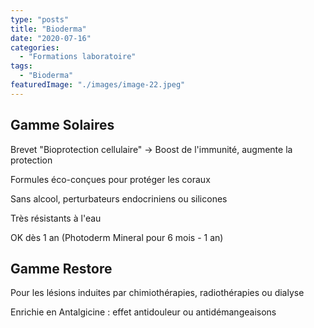 ```yaml
---
type: "posts"
title: "Bioderma"
date: "2020-07-16"
categories:
  - "Formations laboratoire"
tags:
  - "Bioderma"
featuredImage: "./images/image-22.jpeg"
---
```


## Gamme Solaires

Brevet "Bioprotection cellulaire" → Boost de l'immunité, augmente la protection

Formules éco-conçues pour protéger les coraux

Sans alcool, perturbateurs endocriniens ou silicones

Très résistants à l'eau

OK dès 1 an (Photoderm Mineral pour 6 mois - 1 an)

## Gamme Restore

Pour les lésions induites par chimiothérapies, radiothérapies ou dialyse

Enrichie en Antalgicine : effet antidouleur ou antidémangeaisons
